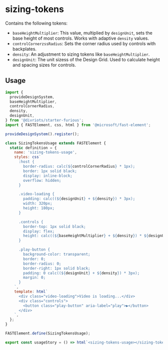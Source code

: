# sizing-tokens

Contains the following tokens:

- `baseHeightMultiplier`: This value, multiplied by `designUnit`, sets the base height of most controls. Works with adaptive `density` values.
- `controlCornerzssRadius`: Sets the corner radius used by controls with backplates.
- `density`: An adjustment to sizing tokens like `baseHeightMultiplier`.
- `designUnit`: The unit sizess of the Design Grid. Used to calculate height and spacing sizes for controls.

## Usage

```js preview-story
import {
  provideDesignSystem,
  baseHeightMultiplier,
  controlCornerRadius,
  density,
  designUnit,
} from '@divriots/starter-furious';
import { FASTElement, css, html } from '@microsoft/fast-element';

provideDesignSystem().register();

class SizingTokensUsage extends FASTElement {
  static definition = {
    name: 'sizing-tokens-usage',
    styles: css`
      :host {
        border-radius: calc(${controlCornerRadius} * 1px);
        border: 1px solid black;
        display: inline-block;
        overflow: hidden;
      }

      .video-loading {
        padding: calc((${designUnit} + ${density}) * 3px);
        width: 320px;
        height: 180px;
      }

      .controls {
        border-top: 1px solid black;
        display: flex;
        height: calc((${baseHeightMultiplier} + ${density}) * ${designUnit} * 1px);
      }

      .play-button {
        background-color: transparent;
        border: 0;
        border-radius: 0;
        border-right: 1px solid black;
        padding: 0 calc((${designUnit} + ${density}) * 3px);
        margin: 0;
      }
    `,
    template: html`
      <div class="video-loading">Video is loading...</div>
      <div class="controls">
        <button class="play-button" aria-label="play">▶</button>
      </div>
    `,
  };
}

FASTElement.define(SizingTokensUsage);

export const usageStory = () => html`<sizing-tokens-usage></sizing-tokens-usage>`;
```
